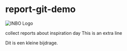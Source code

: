 # report-git-demo

![INBO Logo](https://lh4.googleusercontent.com/5Ry8vvcBcasNpCK21L_yj3PYVtyH4G-c4id0x4yxESZXi7KkoRGpondYTQpt2A4gzahHZ0i01U9HfSR598hRRgmzu8rR-2H1AgxXfOd0PPDlyreZ=w1280)

collect reports about inspiration day
This is an extra line



Dit is een kleine bijdrage.
